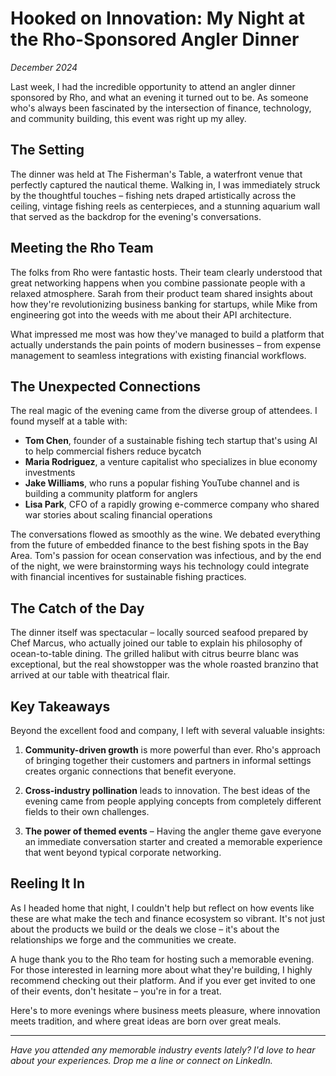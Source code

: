 # Hooked on Innovation: My Night at the Rho-Sponsored Angler Dinner

*December 2024*

Last week, I had the incredible opportunity to attend an angler dinner sponsored by Rho, and what an evening it turned out to be. As someone who's always been fascinated by the intersection of finance, technology, and community building, this event was right up my alley.

## The Setting

The dinner was held at The Fisherman's Table, a waterfront venue that perfectly captured the nautical theme. Walking in, I was immediately struck by the thoughtful touches – fishing nets draped artistically across the ceiling, vintage fishing reels as centerpieces, and a stunning aquarium wall that served as the backdrop for the evening's conversations.

## Meeting the Rho Team

The folks from Rho were fantastic hosts. Their team clearly understood that great networking happens when you combine passionate people with a relaxed atmosphere. Sarah from their product team shared insights about how they're revolutionizing business banking for startups, while Mike from engineering got into the weeds with me about their API architecture.

What impressed me most was how they've managed to build a platform that actually understands the pain points of modern businesses – from expense management to seamless integrations with existing financial workflows.

## The Unexpected Connections

The real magic of the evening came from the diverse group of attendees. I found myself at a table with:

- **Tom Chen**, founder of a sustainable fishing tech startup that's using AI to help commercial fishers reduce bycatch
- **Maria Rodriguez**, a venture capitalist who specializes in blue economy investments
- **Jake Williams**, who runs a popular fishing YouTube channel and is building a community platform for anglers
- **Lisa Park**, CFO of a rapidly growing e-commerce company who shared war stories about scaling financial operations

The conversations flowed as smoothly as the wine. We debated everything from the future of embedded finance to the best fishing spots in the Bay Area. Tom's passion for ocean conservation was infectious, and by the end of the night, we were brainstorming ways his technology could integrate with financial incentives for sustainable fishing practices.

## The Catch of the Day

The dinner itself was spectacular – locally sourced seafood prepared by Chef Marcus, who actually joined our table to explain his philosophy of ocean-to-table dining. The grilled halibut with citrus beurre blanc was exceptional, but the real showstopper was the whole roasted branzino that arrived at our table with theatrical flair.

## Key Takeaways

Beyond the excellent food and company, I left with several valuable insights:

1. **Community-driven growth** is more powerful than ever. Rho's approach of bringing together their customers and partners in informal settings creates organic connections that benefit everyone.

2. **Cross-industry pollination** leads to innovation. The best ideas of the evening came from people applying concepts from completely different fields to their own challenges.

3. **The power of themed events** – Having the angler theme gave everyone an immediate conversation starter and created a memorable experience that went beyond typical corporate networking.

## Reeling It In

As I headed home that night, I couldn't help but reflect on how events like these are what make the tech and finance ecosystem so vibrant. It's not just about the products we build or the deals we close – it's about the relationships we forge and the communities we create.

A huge thank you to the Rho team for hosting such a memorable evening. For those interested in learning more about what they're building, I highly recommend checking out their platform. And if you ever get invited to one of their events, don't hesitate – you're in for a treat.

Here's to more evenings where business meets pleasure, where innovation meets tradition, and where great ideas are born over great meals.

---

*Have you attended any memorable industry events lately? I'd love to hear about your experiences. Drop me a line or connect on LinkedIn.*